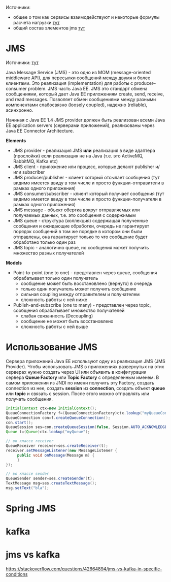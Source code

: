 Источники:
* общее о том как сервисы взаимодействуют и некоторые формулы расчета нагрузки [тут](https://dzone.com/articles/tens-of-thousands-of-socket-connections-in-java)
* общий состав элементов jms [тут](https://www.javacodegeeks.com/jms-tutorials)

# JMS
Источники: [тут](https://www.javacodegeeks.com/jms-tutorials)

Java Message Service (JMS) - это одно из MOM (message-oriented middleware API), для пересылки сообщений между двумя и более клиентами. Это реализация (implementation) для работы с producer–consumer problem. JMS часть Java EE. JMS это стандарт обмена сообщениями, который дает Java EE приложениям create, send, receive, and read messages. Позволяет обмен сообщениями между разными компонентами слабосвязно (loosely coupled), надежно (reliable), асинхронно.

Начиная с Java EE 1.4 JMS provider должен быть реализован всеми Java EE application servers (серверами приложений), реализованы через Java EE Connector Architecture.

**Elements**
* JMS provider - реализация JMS **или** реализация в виде адаптера (прослойки) если реализация не на Java (т.е. это ActiveMQ, RabbitMQ, Kafka etc)
* JMS client - приложение или процесс, которые делают publisher и/или subscriber
* JMS producer/publisher - клиент который отсылает сообщения (тут видимо имеется ввиду в том числе и просто функции-отправители в рамках одного приложения)
* JMS consumer/subscriber - клиент который получает сообщения (тут видимо имеется ввиду в том числе и просто функции-получатели в рамках одного приложения)
* JMS message - объект обертка вокруг отправляемых или получаемых данных, т.е. это сообщения с содержимым
* JMS queue - структура (коллекция) содержащая полученные сообщения и ожидающие обработки, очередь не гарантирует порядок сообщений в том же порядке в котором они были отправлены, она гарантирует только то что сообщение будет обработано только один раз
* JMS topic - аналогично queue, но сообщения может получить множество разных получателей

**Models**
* Point-to-point (one to one) - представлен через queue, сообщения обрабатывает только один получатель
  * сообщение может быть восстановлено (вернуто) в очередь
  * только один получатель может получить сообщение
  * сильная coupling между отправителем и получателем
  * сложность работы с ней ниже
* Publish-and-subscribe (one to many) - представлен через topic, сообщения обрабатывает множество получателей
  * слабая связанность (Decoupling)
  * сообщение не может быть восстановлено
  * сложность работы с ней выше

# Использование JMS
Сервера приложений Java EE используют одну из реализация JMS (JMS Provider). Чтобы использовать JMS в приложениях развернутых на этих серверах нужно создать через UI или объявить в конфигурации сервера **Queue Factory** или **Topic Factory** с определенным именем. В самом приложении из JNDI по имени получить эту Factory, создать connection из нее, создать **session** из **connection**, создать объект **queue** или **topic** и связать с session. После этого можно отправлять или получать сообщения.
```java
InitialContext ctx=new InitialContext();
QueueConnectionFactory f=(QueueConnectionFactory)ctx.lookup("myQueueConnectionFactory");
QueueConnection con=f.createQueueConnection();
con.start();
QueueSession ses=con.createQueueSession(false, Session.AUTO_ACKNOWLEDGE);
Queue t=(Queue)ctx.lookup("myQueue");

// во классе receiver
QueueReceiver receiver=ses.createReceiver(t); 
receiver.setMessageListener(new MessageListener {
     public void onMessage(Message m) {
     }
});

// во классе sender
QueueSender sender=ses.createSender(t);
TextMessage msg=ses.createTextMessage();
msg.setText("bla");
```

# Spring JMS
# kafka
# jms vs kafka
https://stackoverflow.com/questions/42664894/jms-vs-kafka-in-specific-conditions